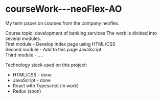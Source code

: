 # courseWork---neoFlex-AO
My term paper on courses from the company neoflex.

Course topic: development of banking services
The work is divided into several modules.
<br>
First module - Develop index page using HTML/CSS
<br>
Second module - Add to this page JavaScript
<br>
Third module - ....

Technology stack used on this project:
<ul>
<li>HTML/CSS - done</li>
<li>JavaScript - done </li>
<li>React with Typescript (in work)</li>
<li>Redux (soon)</li>
</ul>
